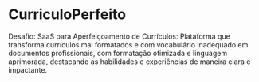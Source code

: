 # CurriculoPerfeito
Desafio: SaaS para Aperfeiçoamento de Currículos: Plataforma que transforma currículos mal formatados e com vocabulário inadequado em documentos profissionais, com formatação otimizada e linguagem aprimorada, destacando as habilidades e experiências de maneira clara e impactante.
